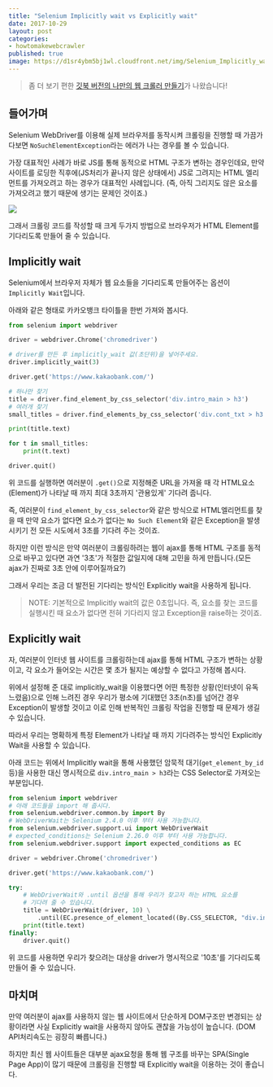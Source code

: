 ```yaml
---
title: "Selenium Implicitly wait vs Explicitly wait"
date: 2017-10-29
layout: post
categories:
- howtomakewebcrawler
published: true
image: https://d1sr4ybm5bj1wl.cloudfront.net/img/Selenium_Implicitly_wait_vs_Explicitly_wait.png
---
```


> 좀 더 보기 편한 [깃북 버전의 나만의 웹 크롤러 만들기](https://beomi.github.io/gb-crawling/)가 나왔습니다!

## 들어가며

Selenium WebDriver를 이용해 실제 브라우저를 동작시켜 크롤링을 진행할 때 가끔가다보면 `NoSuchElementException`라는 에러가 나는 경우를 볼 수 있습니다.

가장 대표적인 사례가 바로 JS를 통해 동적으로 HTML 구조가 변하는 경우인데요, 만약 사이트를 로딩한 직후에(JS처리가 끝나지 않은 상태에서) JS로 그려지는 HTML 엘리먼트를 가져오려고 하는 경우가 대표적인 사례입니다. (즉, 아직 그리지도 않은 요소를 가져오려고 했기 때문에 생기는 문제인 것이죠.)

![]({{site.static_url}}/img/dropbox/2017-10-22%2023.39.57.png)

그래서 크롤링 코드를 작성할 때 크게 두가지 방법으로 브라우저가 HTML Element를 기다리도록 만들어 줄 수 있습니다.

## Implicitly wait

Selenium에서 브라우저 자체가 웹 요소들을 기다리도록 만들어주는 옵션이 `Implicitly Wait`입니다.

아래와 같은 형태로 카카오뱅크 타이틀을 한번 가져와 봅시다.

```python
from selenium import webdriver

driver = webdriver.Chrome('chromedriver')

# driver를 만든 후 implicitly_wait 값(초단위)을 넣어주세요.
driver.implicitly_wait(3)

driver.get('https://www.kakaobank.com/')

# 하나만 찾기
title = driver.find_element_by_css_selector('div.intro_main > h3')
# 여러개 찾기
small_titles = driver.find_elements_by_css_selector('div.cont_txt > h3')

print(title.text)

for t in small_titles:
    print(t.text)

driver.quit()
```

위 코드를 실행하면 여러분이 `.get()`으로 지정해준 URL을 가져올 때 각 HTML요소(Element)가 나타날 때 까지 최대 3초까지 '관용있게' 기다려 줍니다.

즉, 여러분이 `find_element_by_css_selector`와 같은 방식으로 HTML엘리먼트를 찾을 때 만약 요소가 없다면 요소가 없다는 `No Such Element`와 같은 Exception을 발생시키기 전 모든 시도에서 3초를 기다려 주는 것이죠.

하지만 이런 방식은 만약 여러분이 크롤링하려는 웹이 ajax를 통해 HTML 구조를 동적으로 바꾸고 있다면 과연 '3초'가 적절한 값일지에 대해 고민을 하게 만듭니다.(모든 ajax가 진짜로 3초 안에 이루어질까요?)

그래서 우리는 조금 더 발전된 기다리는 방식인 Explicitly wait을 사용하게 됩니다.

> NOTE: 기본적으로 Implicitly wait의 값은 0초입니다. 즉, 요소를 찾는 코드를 실행시킨 때 요소가 없다면 전혀 기다리지 않고 Exception을 raise하는 것이죠.

## Explicitly wait

자, 여러분이 인터넷 웹 사이트를 크롤링하는데 ajax를 통해 HTML 구조가 변하는 상황이고, 각 요소가 들어오는 시간은 몇 초가 될지는 예상할 수 없다고 가정해 봅시다.

위에서 설정해 준 대로 implicitly_wait을 이용했다면 어떤 특정한 상황(인터넷이 유독 느렸음)으로 인해 느려진 경우 우리가 평소에 기대했던 3초(n초)를 넘어간 경우 Exception이 발생할 것이고 이로 인해 반복적인 크롤링 작업을 진행할 때 문제가 생길 수 있습니다.

따라서 우리는 명확하게 특정 Element가 나타날 때 까지 기다려주는 방식인 Explicitly Wait을 사용할 수 있습니다.

아래 코드는 위에서 Implicitly wait을 통해 사용했던 암묵적 대기(`get_element_by_id` 등)을 사용한 대신 명시적으로 `div.intro_main > h3`라는 CSS Selector로 가져오는 부분입니다.

```python
from selenium import webdriver
# 아래 코드들을 import 해 줍시다.
from selenium.webdriver.common.by import By
# WebDriverWait는 Selenium 2.4.0 이후 부터 사용 가능합니다.
from selenium.webdriver.support.ui import WebDriverWait
# expected_conditions는 Selenium 2.26.0 이후 부터 사용 가능합니다.
from selenium.webdriver.support import expected_conditions as EC

driver = webdriver.Chrome('chromedriver')

driver.get('https://www.kakaobank.com/')

try:
    # WebDriverWait와 .until 옵션을 통해 우리가 찾고자 하는 HTML 요소를
    # 기다려 줄 수 있습니다.
    title = WebDriverWait(driver, 10) \
        .until(EC.presence_of_element_located((By.CSS_SELECTOR, "div.intro_main > h3")))
    print(title.text)
finally:
    driver.quit()
```

위 코드를 사용하면 우리가 찾으려는 대상을 driver가 명시적으로 '10초'를 기다리도록 만들어 줄 수 있습니다.

## 마치며

만약 여러분이 ajax를 사용하지 않는 웹 사이트에서 단순하게 DOM구조만 변경되는 상황이라면 사실 Explicitly wait을 사용하지 않아도 괜찮을 가능성이 높습니다. (DOM API처리속도는 굉장히 빠릅니다.)

하지만 최신 웹 사이트들은 대부분 ajax요청을 통해 웹 구조를 바꾸는 SPA(Single Page App)이 많기 때문에 크롤링을 진행할 때 Explicitly wait을 이용하는 것이 좋습니다.

